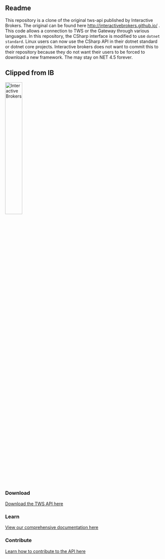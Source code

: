 ## Readme
This repository is a clone of the original tws-api published by Interactive Brokers. The original can be found here http://interactivebrokers.github.io/ . This code allows a connection to TWS or the Gateway through various languages. In this repository, the CSharp interface is modified to use `dotnet standard`. Linux users can now use the CSharp API in their dotnet standard or dotnet core projects. Interactive brokers does not want to commit this to their repository because they do not want their users to be forced to download a new framework. The may stay on NET 4.5 forever.

## Clipped from IB
<a href="http://www.interactivebrokers.com/en/main.php" target="_self">
  <img src="https://www.interactivebrokers.com/images/2015/template/logo-ib-ibkr-txtblk.svg" alt="Interactive Brokers" border="0" width="33%"/>
</a>

### Download
[Download the TWS API here](http://interactivebrokers.github.io/)

### Learn
[View our comprehensive documentation here](http://interactivebrokers.github.io/tws-api/)

### Contribute
[Learn how to contribute to the API here](http://interactivebrokers.github.io/api_software_contribute.html)
